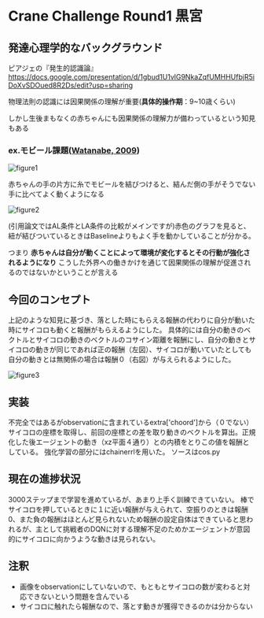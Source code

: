 # Crane Challenge Round1 黒宮
## 発達心理学的なバックグラウンド
ピアジェの『発生的認識論』
https://docs.google.com/presentation/d/1gbud1U1vlG9NkaZqfUMHHUfbjR5iDoXvSDOued8R2Ds/edit?usp=sharing

物理法則の認識には因果関係の理解が重要(**具体的操作期**：9~10歳くらい)

しかし生後まもなくの赤ちゃんにも因果関係の理解力が備わっているという知見もある

### ex.モビール課題([Watanabe, 2009](http://www.sciencedirect.com/science/article/pii/S0163638308001112))
![figure1](http://ars.els-cdn.com/content/image/1-s2.0-S0163638308001112-gr1.jpg)

赤ちゃんの手の片方に糸でモビールを結びつけると、結んだ側の手がそうでない手に比べてよく動くようになる

![figure2](http://ars.els-cdn.com/content/image/1-s2.0-S0163638308001112-gr3.jpg)

(引用論文ではAL条件とLA条件の比較がメインですが)赤色のグラフを見ると、紐が結びついているときはBaselineよりもよく手を動かしていることが分かる。

つまり __赤ちゃんは自分が動くことによって環境が変化するとその行動が強化されるようになり__ こうした外界への働きかけを通じて因果関係の理解が促進されるのではないかということが言える

## 今回のコンセプト
上記のような知見に基づき、落とした時にもらえる報酬の代わりに自分が動いた時にサイコロも動くと報酬がもらえるようにした。
具体的には自分の動きのベクトルとサイコロの動きのベクトルのコサイン距離を報酬にし、自分の動きとサイコロの動きが同じであれば正の報酬（左図）、サイコロが動いていたとしても自分の動きとは無関係の場合は報酬０（右図）が与えられるようにした。

![figure3](https://docs.google.com/drawings/d/1FpnXTANDI_mWe0Tli5q8tpTR1Op9_q9mTwQhJiNcdSw/pub?w=480&amp;h=360)

## 実装
不完全ではあるがobservationに含まれているextra['choord']から（０でない）サイコロの座標を取得し、前回の座標との差を取り動きのベクトルを算出。正規化した後エージェントの動き（xz平面４通り）との内積をとりこの値を報酬としている。
強化学習の部分にはchainerrlを用いた。
ソースはcos.py

## 現在の進捗状況
3000ステップまで学習を進めているが、あまり上手く訓練できていない。
棒でサイコロを押しているときに１に近い報酬が与えられて、空振りのときは報酬0、また負の報酬はほとんど見られないため報酬の設定自体はできていると思われるが、主として挑戦者のDQNに対する理解不足のためかエージェントが意図的にサイコロに向かうような動きは見られない。

## 注釈
+ 画像をobservationにしていないので、もともとサイコロの数が変わると対応できないという問題を含んでいる
+ サイコロに触れたら報酬なので、落とす動きが獲得できるのかは分からない
